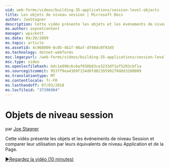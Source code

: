 ```yaml
---
uid: web-forms/videos/building-35-applications/session-level-objects
title: Les objets de niveau session | Microsoft Docs
author: JoeStagner
description: Cette vidéo présente les objets et les événements de niveau Session et comparer leur utilisation par leurs équivalents de niveau Application et de la Page.
ms.author: aspnetcontent
manager: wpickett
ms.date: 04/20/2009
ms.topic: article
ms.assetid: 4c968009-8c05-4b1f-98af-df48dc0f93d5
ms.technology: dotnet-webforms
msc.legacyurl: /web-forms/videos/building-35-applications/session-level-objects
msc.type: video
ms.openlocfilehash: bdc1e096c6c6af030b83ce3233df1ef5203cbf1a
ms.sourcegitcommit: 953ff9ea4369f154d6fd0239599279ddd3280009
ms.translationtype: MT
ms.contentlocale: fr-FR
ms.lasthandoff: 07/03/2018
ms.locfileid: "37396904"
---
```

<a name="session-level-objects"></a>Objets de niveau session
====================
par [Joe Stagner](https://github.com/JoeStagner)

Cette vidéo présente les objets et les événements de niveau Session et comparer leur utilisation par leurs équivalents de niveau Application et de la Page.

[&#9654;Regardez la vidéo (10 minutes)](https://channel9.msdn.com/Blogs/ASP-NET-Site-Videos/session-level-objects)
